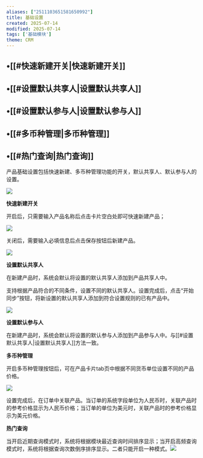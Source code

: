 ```yaml
---
aliases: ["2511103651581650992"]
title: 基础设置
created: 2025-07-14
modified: 2025-07-14
tags: ['基础模块']
theme: CRM
---
```


## •[[#快速新建开关|快速新建开关]]

## •[[#设置默认共享人|设置默认共享人]]

## •[[#设置默认参与人|设置默认参与人]]

## •[[#多币种管理|多币种管理]]

## •[[#热门查询|热门查询]]

产品基础设置包括快速新建、多币种管理功能的开关，默认共享人、默认参与人的设置。

![](a190cbc97ad0b162a1df476cc1469326.jpg)

**快速新建开关**

开启后，只需要输入产品名称后点击卡片空白处即可快速新建产品；

![](2a3da28edee6ca2b1d7880d0e2f8e84e.jpg)

关闭后，需要输入必填信息后点击保存按钮后新建产品。

![](30c2c20216ac3de03961ae4c899831d2.jpg)

**设置默认共享人**

在新建产品时，系统会默认将设置的默认共享人添加到产品共享人中。

支持根据产品符合的不同条件，设置不同的默认共享人。设置完成后，点击“开始同步”按钮，将新设置的默认共享人添加到符合设置规则的已有产品中。

![](32b6d0cb7d9291708e91af14c6cbddbd.jpg)

**设置默认参与人**

在新建产品时，系统会默认将设置的默认参与人添加到产品参与人中。与[[#设置默认共享人|设置默认共享人]]方法一致。

**多币种管理**

开启多币种管理按钮后，可在产品卡片tab页中根据不同货币单位设置不同的产品价格。

![](9e1ae53d59a489e4d9dbd213cab0c56b.jpg)

设置完成后，在订单中关联产品。当订单的系统字段单位为人民币时，关联产品时的参考价格显示为人民币价格；当订单的单位为美元时，关联产品时的参考价格显示为美元价格。

**热门查询**

当开启近期查询模式时，系统将根据模块最近查询时间排序显示；当开启高频查询模式时，系统将根据查询次数倒序排序显示。二者只能开启一种模式。![](c72c8e3094afd7a01791665771d78cf4.jpg)